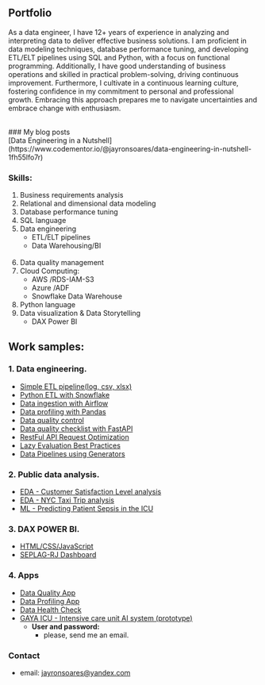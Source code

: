 ## Portfolio
As a data engineer, I have  12+ years of experience in analyzing and interpreting data to deliver effective business solutions. I am proficient in data modeling techniques, database performance tuning, and developing ETL/ELT pipelines using SQL and Python, with a focus on functional programming. Additionally, I have good understanding of business operations and skilled in practical problem-solving, driving continuous improvement. Furthermore, I cultivate in a continuous learning culture, fostering confidence in my commitment to personal and professional growth. Embracing this approach prepares me to navigate uncertainties and embrace change with enthusiasm.
 
<br>
### My blog posts<br>
[Data Engineering in a Nutshell](https://www.codementor.io/@jayronsoares/data-engineering-in-nutshell-1fh55lfo7r)

### Skills:
1. Business requirements analysis
2. Relational and dimensional data modeling
3. Database performance tuning
4. SQL language
5. Data engineering 
    - ETL/ELT pipelines
    - Data Warehousing/BI
    <br/><br/>
6. Data quality management
7. Cloud Computing: 
    - AWS /RDS-IAM-S3
    - Azure /ADF
    - Snowflake Data Warehouse
11. Python language
12. Data visualization & Data Storytelling 
    - DAX Power BI
    
## Work samples:

### 1. Data engineering.
- [Simple ETL pipeline(log, csv, xlsx)](https://github.com/jayronsoares/automated_data_engineering/blob/main/etl_pipe.py)
- [Python ETL with Snowflake](https://github.com/jayronsoares/snowflake_python/blob/main/snowflake_pandas.ipynb)
- [Data ingestion with Airflow](https://github.com/jayronsoares/Airflow-Data-Ingestion)
- [Data profiling with Pandas](https://github.com/jayronsoares/eda_profiling)
- [Data quality control](https://github.com/jayronsoares/healthcare_icu/blob/main/dqc.py)
- [Data quality checklist with FastAPI](https://github.com/jayronsoares/healthcare_icu/blob/main/data_quality_control_fastapi.py)
- [RestFul API Request Optimization](https://github.com/jayronsoares/healthcare_icu/blob/9fa8ffade315bee63d2d718691320fb4d54b368b/RestFul%20API%20Request%20Optimization%20-%20Cache%20%26%20Pagination.py)
- [Lazy Evaluation Best Practices](https://github.com/jayronsoares/data_engineering_blog.git)
- [Data Pipelines using Generators](https://github.com/jayronsoares/de_pipelines_generators.git)

### 2. Public data analysis.
- [EDA - Customer Satisfaction Level analysis](https://github.com/jayronsoares/dados_publicos/blob/main/EDA.ipynb)
- [EDA - NYC Taxi Trip analysis](https://github.com/jayronsoares/taxi_trip_analysis/blob/main/analytics_engineer_case.ipynb)
- [ML - Predicting Patient Sepsis in the ICU](https://github.com/jayronsoares/healthcare_icu/blob/main/predict.py)

### 3. DAX POWER BI.
- [HTML/CSS/JavaScript](http://www.redeplan.planejamento.rj.gov.br/)
- [SEPLAG-RJ Dashboard](https://app.powerbi.com/view?r=eyJrIjoiZWFjM2U4ZjEtOGUwYS00NDZlLThkZmQtYjNiN2U0NDk1OTRjIiwidCI6ImRjYzllZTExLWQ1MTgtNDNmMS04YjNkLTEzYWE0NzBlMWNlZCJ9&pageName=ReportSection)

### 4. Apps
- [Data Quality App](https://github.com/jayronsoares/flaskdqc.git)
- [Data Profiling App](https://github.com/jayronsoares/data_profiling.git)
- [Data Health Check](https://github.com/jayronsoares/data_health_check.git)
- [GAYA ICU - Intensive care unit AI system (prototype)](https://icu.gayaanalytics.com.br)
  - **User and password:**
    - please, send me an email.

### Contact ###
- email: jayronsoares@yandex.com
